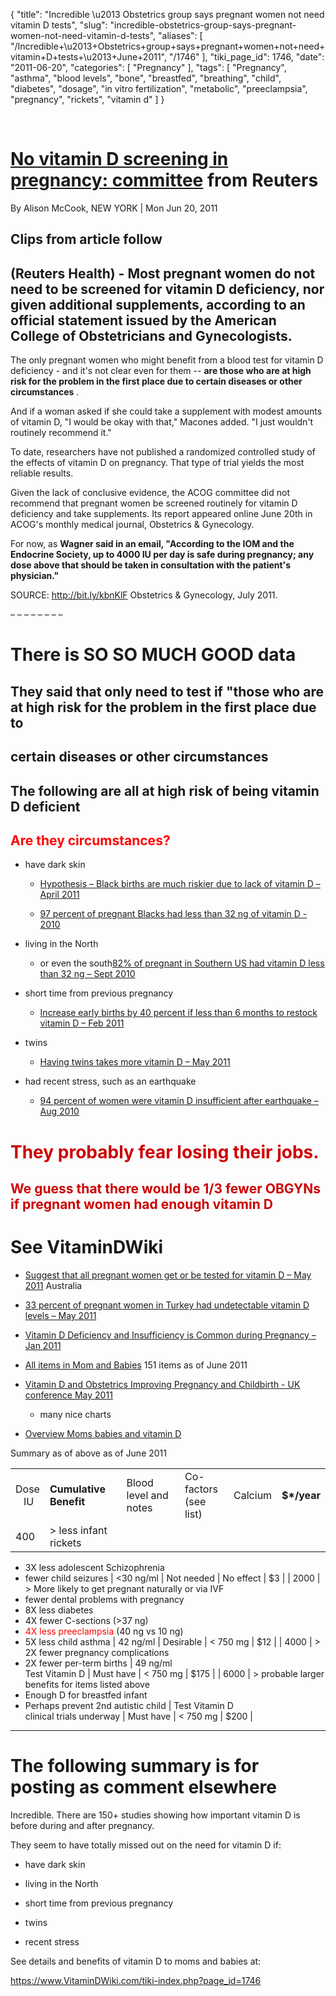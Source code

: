 {
    "title": "Incredible \u2013 Obstetrics group says pregnant women not need vitamin D tests",
    "slug": "incredible-obstetrics-group-says-pregnant-women-not-need-vitamin-d-tests",
    "aliases": [
        "/Incredible+\u2013+Obstetrics+group+says+pregnant+women+not+need+vitamin+D+tests+\u2013+June+2011",
        "/1746"
    ],
    "tiki_page_id": 1746,
    "date": "2011-06-20",
    "categories": [
        "Pregnancy"
    ],
    "tags": [
        "Pregnancy",
        "asthma",
        "blood levels",
        "bone",
        "breastfed",
        "breathing",
        "child",
        "diabetes",
        "dosage",
        "in vitro fertilization",
        "metabolic",
        "preeclampsia",
        "pregnancy",
        "rickets",
        "vitamin d"
    ]
}


&nbsp;

# [No vitamin D screening in pregnancy: committee](http://www.reuters.com/article/2011/06/20/us-vitamin-d-pregnancy-idUSTRE75J6YH20110620%20) from Reuters

By Alison McCook, NEW YORK | Mon Jun 20, 2011

## Clips from article follow

## (Reuters Health) - Most pregnant women do not need to be screened for vitamin D deficiency, nor given additional supplements, according to an official statement issued by the American College of Obstetricians and Gynecologists.

The only pregnant women who might benefit from a blood test for vitamin D deficiency - and it's not clear even for them --  **are those who are at high risk for the problem in the first place due to certain diseases or other circumstances** .

And if a woman asked if she could take a supplement with modest amounts of vitamin D, "I would be okay with that," Macones added. "I just wouldn't routinely recommend it."

To date, researchers have not published a randomized controlled study of the effects of vitamin D on pregnancy. That type of trial yields the most reliable results.

Given the lack of conclusive evidence, the ACOG committee did not recommend that pregnant women be screened routinely for vitamin D deficiency and take supplements. Its report appeared online June 20th in ACOG's monthly medical journal, Obstetrics & Gynecology.

For now, as  **Wagner said in an email, "According to the IOM and the Endocrine Society, up to 4000 IU per day is safe during pregnancy; any dose above that should be taken in consultation with the patient's physician."** 

SOURCE: http://bit.ly/kbnKlF Obstetrics & Gynecology, July 2011.

– – – – – – – – 

# There is SO SO MUCH GOOD data

## They said that only need to test if "those who are at high risk for the problem in the first place due to

## certain diseases or other circumstances

## The following are all at high risk of being vitamin D deficient

## <span style="color:#F00;">Are they circumstances?</span>

* have dark skin 

   * [Hypothesis – Black births are much riskier due to lack of vitamin D – April 2011](/tags/hypothesis-black-births-are-much-riskier-due-to-lack-of-vitamin-d-april-2011.html)

   * [97 percent of pregnant Blacks had less than 32 ng of vitamin D - 2010](/posts/97-percent-of-pregnant-blacks-had-less-than-32-ng-of-vitamin-d-2010)

* living in the North 

   * or even the south[82% of pregnant in Southern US had vitamin D less than 32 ng – Sept 2010](/posts/82-percent-of-pregnant-in-southern-us-had-vitamin-d-less-than-32-ng)

* short time from previous pregnancy 

   * [Increase early births by 40 percent if less than 6 months to restock vitamin D – Feb 2011](/posts/increase-early-births-by-40-percent-if-less-than-6-months-to-restock-vitamin-d)

* twins 

   * [Having twins takes more vitamin D – May 2011](/posts/having-twins-takes-more-vitamin-d)

* had recent stress, such as an earthquake

   * [94 percent of women were vitamin D insufficient after earthquake – Aug 2010](/tags/94-percent-of-women-were-vitamin-d-insufficient-after-earthquake-aug-2010.html)

# <span style="color:#C00;">They probably fear losing their jobs.</span>

## <span style="color:#C00;">We guess that there would be 1/3 fewer OBGYNs if pregnant women had enough vitamin D</span>

# See VitaminDWiki

* [Suggest that all pregnant women get or be tested for vitamin D – May 2011](/posts/suggest-that-all-pregnant-women-get-or-be-tested-for-vitamin-d) Australia

* [33 percent of pregnant women in Turkey had undetectable vitamin D levels – May 2011](/posts/33-percent-of-pregnant-women-in-turkey-had-undetectable-vitamin-d-levels)

* [Vitamin D Deficiency and Insufficiency is Common during Pregnancy – Jan 2011](/posts/vitamin-d-deficiency-and-insufficiency-is-common-during-pregnancy)

* [All items in Mom and Babies](https://www.VitaminDWiki.com/tiki-browse_categories.php?parentId=12&sort_mode=created_desc) 151 items as of June 2011

* [Vitamin D and Obstetrics Improving Pregnancy and Childbirth - UK conference May 2011](/tags/vitamin-d-and-obstetrics-improving-pregnancy-and-childbirth-uk-conference-may-2011.html)

   * many nice charts

* [Overview Moms babies and vitamin D](/tags/overview-moms-babies-and-vitamin-d.html)

Summary as of above as of June 2011

| | | | | | |
| --- | --- | --- | --- | --- | --- |
| Dose <br>&nbsp; &nbsp;IU |  **Cumulative Benefit**  | Blood level and notes | Co-factors <br>(see list) | Calcium |  **$*/year**  |
| 400  | > less infant rickets   
+ 3X less adolescent Schizophrenia   
+ fewer child seizures | <30 ng/ml | Not needed | No effect | $3 |
| 2000  | > More likely to get pregnant naturally or via IVF   
+ fewer dental problems with pregnancy  
+ 8X less diabetes  
+ 4X fewer C-sections (>37 ng)  
 + <span style="color:#F00;">4X less preeclampsia</span> (40 ng vs 10 ng)  
+ 5X less child asthma | 42 ng/ml  | Desirable | < 750 mg | $12 |
| 4000 | > 2X fewer pregnancy complications  
+ 2X fewer per-term births | 49 ng/ml<br>Test Vitamin D  | Must have | < 750 mg | $175 |
| 6000  | > probable larger benefits for items listed above  
+ Enough D for breastfed infant  
+ Perhaps prevent 2nd autistic child | Test Vitamin D  <br> clinical trials underway | Must have | < 750 mg | $200 |

- - - - - - - - - - - - 

# The following summary is for posting as comment elsewhere

Incredible. There are 150+ studies showing how important vitamin D is before during and after pregnancy.

They seem to have totally missed out on the need for vitamin D if:

- have dark skin

- living in the North

- short time from previous pregnancy

- twins

- recent stress

See details and benefits of vitamin D to moms and babies at:

https://www.VitaminDWiki.com/tiki-index.php?page_id=1746